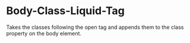 # Body-Class-Liquid-Tag
Takes the classes following the open tag and appends them to the class property on the body element.
